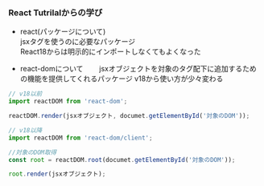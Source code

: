 ### React Tutrilalからの学び

- react(パッケージについて)  
    jsxタグを使うのに必要なパッケージ  
    React18からは明示的にインポートしなくてもよくなった

- react-domについて　　
    jsxオブジェクトを対象のタグ配下に追加するための機能を提供してくれるパッケージ
    v18から使い方が少々変わる

```JavaScript
// v18以前
import reactDOM from 'react-dom';

reactDOM.render(jsxオブジェクト, documet.getElementById('対象のDOM'));
```

```JavaScript
// v18以降
import reactDOM from 'react-dom/client';

//対象のDOM取得
const root = reactDOM.root(documet.getElementById('対象のDOM'));

root.render(jsxオブジェクト);
```
